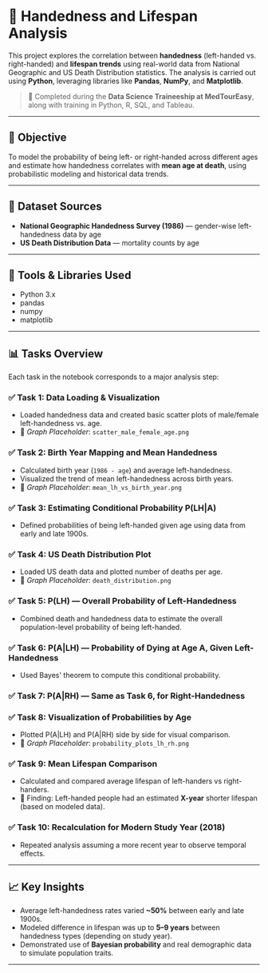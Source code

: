 # 🧠 Handedness and Lifespan Analysis

This project explores the correlation between **handedness** (left-handed vs. right-handed) and **lifespan trends** using real-world data from National Geographic and US Death Distribution statistics. The analysis is carried out using **Python**, leveraging libraries like **Pandas**, **NumPy**, and **Matplotlib**.

> 📍 Completed during the **Data Science Traineeship at MedTourEasy**, along with training in Python, R, SQL, and Tableau.

---

## 📌 Objective

To model the probability of being left- or right-handed across different ages and estimate how handedness correlates with **mean age at death**, using probabilistic modeling and historical data trends.

---

## 📂 Dataset Sources

- **National Geographic Handedness Survey (1986)** — gender-wise left-handedness data by age
- **US Death Distribution Data** — mortality counts by age

---

## 🔧 Tools & Libraries Used

- Python 3.x
- pandas
- numpy
- matplotlib

---

## 📊 Tasks Overview

Each task in the notebook corresponds to a major analysis step:

### ✅ Task 1: Data Loading & Visualization
- Loaded handedness data and created basic scatter plots of male/female left-handedness vs. age.
- 📍 *Graph Placeholder*: `scatter_male_female_age.png`

### ✅ Task 2: Birth Year Mapping and Mean Handedness
- Calculated birth year (`1986 - age`) and average left-handedness.
- Visualized the trend of mean left-handedness across birth years.
- 📍 *Graph Placeholder*: `mean_lh_vs_birth_year.png`

### ✅ Task 3: Estimating Conditional Probability P(LH|A)
- Defined probabilities of being left-handed given age using data from early and late 1900s.

### ✅ Task 4: US Death Distribution Plot
- Loaded US death data and plotted number of deaths per age.
- 📍 *Graph Placeholder*: `death_distribution.png`

### ✅ Task 5: P(LH) — Overall Probability of Left-Handedness
- Combined death and handedness data to estimate the overall population-level probability of being left-handed.

### ✅ Task 6: P(A|LH) — Probability of Dying at Age A, Given Left-Handedness
- Used Bayes' theorem to compute this conditional probability.

### ✅ Task 7: P(A|RH) — Same as Task 6, for Right-Handedness

### ✅ Task 8: Visualization of Probabilities by Age
- Plotted P(A|LH) and P(A|RH) side by side for visual comparison.
- 📍 *Graph Placeholder*: `probability_plots_lh_rh.png`

### ✅ Task 9: Mean Lifespan Comparison
- Calculated and compared average lifespan of left-handers vs right-handers.
- 📌 Finding: Left-handed people had an estimated **X-year** shorter lifespan (based on modeled data).

### ✅ Task 10: Recalculation for Modern Study Year (2018)
- Repeated analysis assuming a more recent year to observe temporal effects.

---

## 📈 Key Insights

- Average left-handedness rates varied **~50%** between early and late 1900s.
- Modeled difference in lifespan was up to **5–9 years** between handedness types (depending on study year).
- Demonstrated use of **Bayesian probability** and real demographic data to simulate population traits.

---
